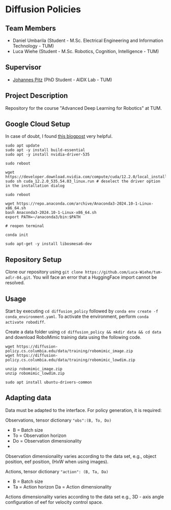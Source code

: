 # Diffusion Policies

## Team Members

- Daniel Umbarila (Student - M.Sc. Electrical Engineering and Information Technology - TUM)
- Luca Wiehe (Student - M.Sc. Robotics, Cognition, Intelligence - TUM)

## Supervisor

- [Johannes Pitz](https://scholar.google.com/citations?user=GK9X6NoAAAAJ&hl=de) (PhD Student - AIDX Lab - TUM)

## Project Description

Repository for the course "Advanced Deep Learning for Robotics" at TUM.

## Google Cloud Setup
In case of doubt, I found [this blogpost](https://askubuntu.com/questions/1077061/how-do-i-install-nvidia-and-cuda-drivers-into-ubuntu/1077063#1077063) very helpful.

```
sudo apt update
sudo apt -y install build-essential
sudo apt -y install nvidia-driver-535

sudo reboot

wget https://developer.download.nvidia.com/compute/cuda/12.2.0/local_installers/cuda_12.2.0_535.54.03_linux.run
sudo sh cuda_12.2.0_535.54.03_linux.run # deselect the driver option in the installation dialog

sudo reboot

wget https://repo.anaconda.com/archive/Anaconda3-2024.10-1-Linux-x86_64.sh
bash Anaconda3-2024.10-1-Linux-x86_64.sh
export PATH=~/anaconda3/bin:$PATH

# reopen terminal

conda init

sudo apt-get -y install libosmesa6-dev
```

## Repository Setup
Clone our repository using `git clone https://github.com/Luca-Wiehe/tum-adlr-04.git`. 
You will face an error that a HuggingFace import cannot be resolved. 


## Usage
Start by executing `cd diffusion_policy` followed by `conda env create -f conda_environment.yaml`.  To activate the environment, perform `conda activate robodiff`.

Create a data folder using `cd diffusion_policy && mkdir data && cd data` and download RoboMimic training data using the following code.
```
wget https://diffusion-policy.cs.columbia.edu/data/training/robomimic_image.zip
wget https://diffusion-policy.cs.columbia.edu/data/training/robomimic_lowdim.zip

unzip robomimic_image.zip
unzip robomimic_lowdim.zip
```

`sudo apt install ubuntu-drivers-common`

## Adapting data
Data must be adapted to the interface. For policy generation, it is required:

Observations, tensor dictionary `"obs":(B, To, Do)`
- B = Batch size
- To = Observation horizon
- Do = Observation dimensionality
- 
Observation dimensionality varies according to the data set, e.g., object position, eef position, (HxW when using images).

Actions, tensor dictionary `"action": (B, Ta, Da)`
- B = Batch size
- Ta = Action horizon
Da = Action dimensionality

Actions dimensionality varies according to the data set e.g., 3D - axis angle configuration of eef for velocity control space.


